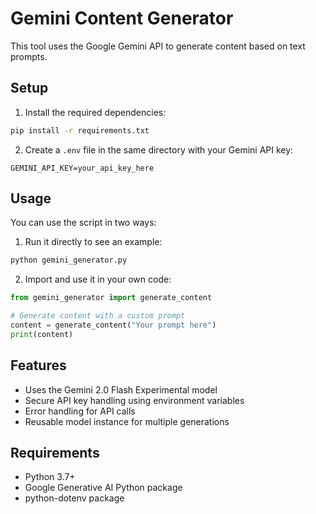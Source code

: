 # Gemini Content Generator

This tool uses the Google Gemini API to generate content based on text prompts.

## Setup

1. Install the required dependencies:
```bash
pip install -r requirements.txt
```

2. Create a `.env` file in the same directory with your Gemini API key:
```
GEMINI_API_KEY=your_api_key_here
```

## Usage

You can use the script in two ways:

1. Run it directly to see an example:
```bash
python gemini_generator.py
```

2. Import and use it in your own code:
```python
from gemini_generator import generate_content

# Generate content with a custom prompt
content = generate_content("Your prompt here")
print(content)
```

## Features

- Uses the Gemini 2.0 Flash Experimental model
- Secure API key handling using environment variables
- Error handling for API calls
- Reusable model instance for multiple generations

## Requirements

- Python 3.7+
- Google Generative AI Python package
- python-dotenv package 